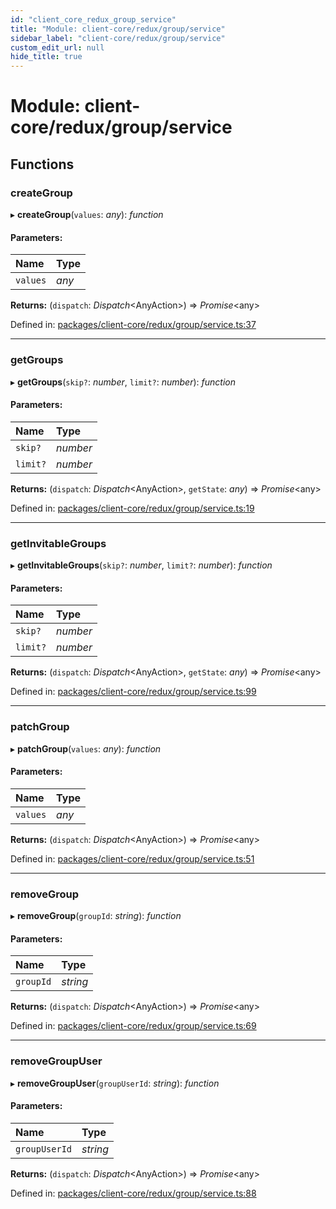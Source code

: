 ```yaml
---
id: "client_core_redux_group_service"
title: "Module: client-core/redux/group/service"
sidebar_label: "client-core/redux/group/service"
custom_edit_url: null
hide_title: true
---
```


# Module: client-core/redux/group/service

## Functions

### createGroup

▸ **createGroup**(`values`: *any*): *function*

#### Parameters:

Name | Type |
:------ | :------ |
`values` | *any* |

**Returns:** (`dispatch`: *Dispatch*<AnyAction\>) => *Promise*<any\>

Defined in: [packages/client-core/redux/group/service.ts:37](https://github.com/xr3ngine/xr3ngine/blob/9d253dc38/packages/client-core/redux/group/service.ts#L37)

___

### getGroups

▸ **getGroups**(`skip?`: *number*, `limit?`: *number*): *function*

#### Parameters:

Name | Type |
:------ | :------ |
`skip?` | *number* |
`limit?` | *number* |

**Returns:** (`dispatch`: *Dispatch*<AnyAction\>, `getState`: *any*) => *Promise*<any\>

Defined in: [packages/client-core/redux/group/service.ts:19](https://github.com/xr3ngine/xr3ngine/blob/9d253dc38/packages/client-core/redux/group/service.ts#L19)

___

### getInvitableGroups

▸ **getInvitableGroups**(`skip?`: *number*, `limit?`: *number*): *function*

#### Parameters:

Name | Type |
:------ | :------ |
`skip?` | *number* |
`limit?` | *number* |

**Returns:** (`dispatch`: *Dispatch*<AnyAction\>, `getState`: *any*) => *Promise*<any\>

Defined in: [packages/client-core/redux/group/service.ts:99](https://github.com/xr3ngine/xr3ngine/blob/9d253dc38/packages/client-core/redux/group/service.ts#L99)

___

### patchGroup

▸ **patchGroup**(`values`: *any*): *function*

#### Parameters:

Name | Type |
:------ | :------ |
`values` | *any* |

**Returns:** (`dispatch`: *Dispatch*<AnyAction\>) => *Promise*<any\>

Defined in: [packages/client-core/redux/group/service.ts:51](https://github.com/xr3ngine/xr3ngine/blob/9d253dc38/packages/client-core/redux/group/service.ts#L51)

___

### removeGroup

▸ **removeGroup**(`groupId`: *string*): *function*

#### Parameters:

Name | Type |
:------ | :------ |
`groupId` | *string* |

**Returns:** (`dispatch`: *Dispatch*<AnyAction\>) => *Promise*<any\>

Defined in: [packages/client-core/redux/group/service.ts:69](https://github.com/xr3ngine/xr3ngine/blob/9d253dc38/packages/client-core/redux/group/service.ts#L69)

___

### removeGroupUser

▸ **removeGroupUser**(`groupUserId`: *string*): *function*

#### Parameters:

Name | Type |
:------ | :------ |
`groupUserId` | *string* |

**Returns:** (`dispatch`: *Dispatch*<AnyAction\>) => *Promise*<any\>

Defined in: [packages/client-core/redux/group/service.ts:88](https://github.com/xr3ngine/xr3ngine/blob/9d253dc38/packages/client-core/redux/group/service.ts#L88)
